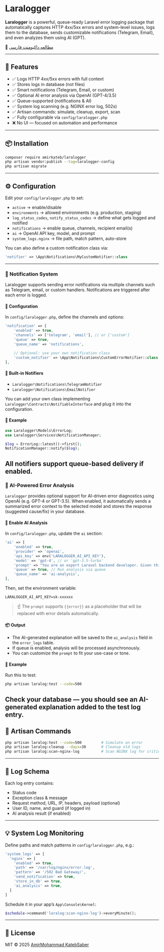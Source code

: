 # Laralogger

**Laralogger** is a powerful, queue-ready Laravel error logging package that automatically captures HTTP 4xx/5xx errors and system-level issues, logs them to the database, sends customizable notifications (Telegram, Email), and even analyzes them using AI (GPT).

📄 [مطالعه داکیومنت فارسی](README.fa.md)

---

## 🚀 Features

- ✅ Logs HTTP 4xx/5xx errors with full context
- ✅ Stores logs in database (not files)
- ✅ Smart notifications (Telegram, Email, or custom)
- ✅ Optional AI error analysis via OpenAI (GPT-4/3.5)
- ✅ Queue-supported (notifications & AI)
- ✅ System log scanning (e.g. NGINX error log, 502s)
- ✅ Artisan commands: simulate, cleanup, export, scan
- ✅ Fully configurable via `config/laralogger.php`
- ❌ No UI — focused on automation and performance

---

## 📦 Installation

```bash
composer require amirkateb/laralogger
php artisan vendor:publish --tag=laralogger-config
php artisan migrate
```

---

## ⚙️ Configuration

Edit your `config/laralogger.php` to set:

- `active` → enable/disable
- `environments` → allowed environments (e.g. production, staging)
- `log_status_codes`, `notify_status_codes` → define what gets logged and notified
- `notifications` → enable queue, channels, recipient email(s)
- `ai` → OpenAI API key, model, and prompt
- `system_logs.nginx` → file path, match pattern, auto-store

You can also define a custom notification class via:

```php
'notifier' => \App\Notifications\MyCustomNotifier::class
```

---

### 📣 Notification System

Laralogger supports sending error notifications via multiple channels such as Telegram, email, or custom handlers. Notifications are triggered after each error is logged.

#### 🔧 Configuration

In `config/laralogger.php`, define the channels and options:

```php
'notification' => [
    'enabled' => true,
    'channels' => ['telegram', 'email'], // or ['custom']
    'queue' => true,
    'queue_name' => 'notifications',

    // Optional: use your own notification class
    'custom_notifier' => \App\Notifications\CustomErrorNotifier::class,
],
```

#### 🧩 Built-in Notifiers

- `Laralogger\Notifications\TelegramNotifier`
- `Laralogger\Notifications\EmailNotifier`

You can add your own class implementing `Laralogger\Contracts\NotifiableInterface` and plug it into the configuration.

#### 🧪 Example

```php
use Laralogger\Models\ErrorLog;
use Laralogger\Services\NotificationManager;

$log = ErrorLog::latest()->first();
NotificationManager::notify($log);
```

All notifiers support queue-based delivery if enabled.
---

### 🤖 AI-Powered Error Analysis

`Laralogger` provides optional support for AI-driven error diagnostics using OpenAI (e.g. GPT-4 or GPT-3.5). When enabled, it automatically sends a summarized error context to the selected model and stores the response (suggested cause/fix) in your database.

#### 🔧 Enable AI Analysis

In `config/laralogger.php`, update the `ai` section:

```php
'ai' => [
    'enabled' => true,
    'provider' => 'openai',
    'api_key' => env('LARALOGGER_AI_API_KEY'),
    'model' => 'gpt-4', // or 'gpt-3.5-turbo'
    'prompt' => "You are an expert Laravel backend developer. Given this error, explain the root cause and suggest a fix:\n\n{{error}}",
    'queue' => true, // Run analysis via queue
    'queue_name' => 'ai-analysis',
],
```

Then, set the environment variable:

```
LARALOGGER_AI_API_KEY=sk-xxxxxx
```

> ☝️ The `prompt` supports `{{error}}` as a placeholder that will be replaced with error details automatically.

#### 📦 Output

- The AI-generated explanation will be saved to the `ai_analysis` field in the `error_logs` table.
- If queue is enabled, analysis will be processed asynchronously.
- You can customize the `prompt` to fit your use-case or tone.

#### 🧪 Example

Run this to test:

```bash
php artisan laralog:test --code=500
```

Check your database — you should see an AI-generated explanation added to the test log entry.
---

## 🧪 Artisan Commands

```bash
php artisan laralog:test --code=500         # Simulate an error
php artisan laralog:cleanup --days=30       # Cleanup old logs
php artisan laralog:scan-nginx-log          # Scan NGINX log for critical issues
```

---

## 🧾 Log Schema

Each log entry contains:

- Status code
- Exception class & message
- Request method, URL, IP, headers, payload (optional)
- User ID, name, and guard (if logged in)
- AI analysis result (if enabled)

---

## 💡 System Log Monitoring

Define paths and match patterns in `config/laralogger.php`, e.g.:

```php
'system_logs' => [
  'nginx' => [
    'enabled' => true,
    'path' => '/var/log/nginx/error.log',
    'pattern' => '/502 Bad Gateway/',
    'send_notification' => true,
    'store_in_db' => true,
    'ai_analysis' => true,
  ]
]
```

Schedule it in your app’s `App\Console\Kernel`:

```php
$schedule->command('laralog:scan-nginx-log')->everyMinute();
```

---

## 📄 License

MIT © 2025 [AmirMohammad KatebSaber](mailto:amveks43@gmail.com)